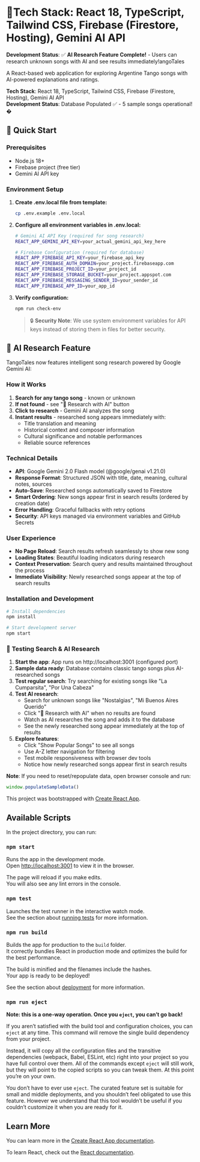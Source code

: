 # 🎵**Tech Stack**: React 18, TypeScript, Tailwind CSS, Firebase (Firestore, Hosting), Gemini AI API  
**Development Status**: ✅ **AI Research Feature Complete!** - Users can research unknown songs with AI and see results immediately!angoTales

A React-based web application for exploring Argentine Tango songs with AI-powered explanations and ratings.

**Tech Stack**: React 18, TypeScript, Tailwind CSS, Firebase (Firestore, Hosting), Gemini AI API  
**Development Status**: Database Populated ✅ - 5 sample songs operational! �

## 🚀 Quick Start

### Prerequisites
- Node.js 18+
- Firebase project (free tier)
- Gemini AI API key

### Environment Setup

1. **Create .env.local file from template:**
   ```bash
   cp .env.example .env.local
   ```

2. **Configure all environment variables in .env.local:**
   ```bash
   # Gemini AI API Key (required for song research)
   REACT_APP_GEMINI_API_KEY=your_actual_gemini_api_key_here
   
   # Firebase Configuration (required for database)
   REACT_APP_FIREBASE_API_KEY=your_firebase_api_key
   REACT_APP_FIREBASE_AUTH_DOMAIN=your_project.firebaseapp.com
   REACT_APP_FIREBASE_PROJECT_ID=your_project_id
   REACT_APP_FIREBASE_STORAGE_BUCKET=your_project.appspot.com
   REACT_APP_FIREBASE_MESSAGING_SENDER_ID=your_sender_id
   REACT_APP_FIREBASE_APP_ID=your_app_id
   ```

3. **Verify configuration:**
   ```bash
   npm run check-env
   ```

   > 🔒 **Security Note**: We use system environment variables for API keys instead of storing them in files for better security.

## 🤖 **AI Research Feature**

TangoTales now features intelligent song research powered by Google Gemini AI:

### **How it Works**
1. **Search for any tango song** - known or unknown
2. **If not found** - see "🤖 Research with AI" button
3. **Click to research** - Gemini AI analyzes the song
4. **Instant results** - researched song appears immediately with:
   - Title translation and meaning
   - Historical context and composer information
   - Cultural significance and notable performances
   - Reliable source references

### **Technical Details**
- **API**: Google Gemini 2.0 Flash model (@google/genai v1.21.0)
- **Response Format**: Structured JSON with title, date, meaning, cultural notes, sources
- **Auto-Save**: Researched songs automatically saved to Firestore
- **Smart Ordering**: New songs appear first in search results (ordered by creation date)
- **Error Handling**: Graceful fallbacks with retry options
- **Security**: API keys managed via environment variables and GitHub Secrets

### **User Experience**
- **No Page Reload**: Search results refresh seamlessly to show new song
- **Loading States**: Beautiful loading indicators during research
- **Context Preservation**: Search query and results maintained throughout the process
- **Immediate Visibility**: Newly researched songs appear at the top of search results

### Installation and Development

```bash
# Install dependencies
npm install

# Start development server
npm start
```

### 🧪 **Testing Search & AI Research**

1. **Start the app**: App runs on http://localhost:3001 (configured port)
2. **Sample data ready**: Database contains classic tango songs plus AI-researched songs
3. **Test regular search**: Try searching for existing songs like "La Cumparsita", "Por Una Cabeza"
4. **Test AI research**: 
   - Search for unknown songs like "Nostalgias", "Mi Buenos Aires Querido"
   - Click "🤖 Research with AI" when no results are found
   - Watch as AI researches the song and adds it to the database
   - See the newly researched song appear immediately at the top of results
5. **Explore features**: 
   - Click "Show Popular Songs" to see all songs
   - Use A-Z letter navigation for filtering
   - Test mobile responsiveness with browser dev tools
   - Notice how newly researched songs appear first in search results

**Note**: If you need to reset/repopulate data, open browser console and run:
```javascript
window.populateSampleData()
```

This project was bootstrapped with [Create React App](https://github.com/facebook/create-react-app).

## Available Scripts

In the project directory, you can run:

### `npm start`

Runs the app in the development mode.\
Open [http://localhost:3001](http://localhost:3001) to view it in the browser.

The page will reload if you make edits.\
You will also see any lint errors in the console.

### `npm test`

Launches the test runner in the interactive watch mode.\
See the section about [running tests](https://facebook.github.io/create-react-app/docs/running-tests) for more information.

### `npm run build`

Builds the app for production to the `build` folder.\
It correctly bundles React in production mode and optimizes the build for the best performance.

The build is minified and the filenames include the hashes.\
Your app is ready to be deployed!

See the section about [deployment](https://facebook.github.io/create-react-app/docs/deployment) for more information.

### `npm run eject`

**Note: this is a one-way operation. Once you `eject`, you can’t go back!**

If you aren’t satisfied with the build tool and configuration choices, you can `eject` at any time. This command will remove the single build dependency from your project.

Instead, it will copy all the configuration files and the transitive dependencies (webpack, Babel, ESLint, etc) right into your project so you have full control over them. All of the commands except `eject` will still work, but they will point to the copied scripts so you can tweak them. At this point you’re on your own.

You don’t have to ever use `eject`. The curated feature set is suitable for small and middle deployments, and you shouldn’t feel obligated to use this feature. However we understand that this tool wouldn’t be useful if you couldn’t customize it when you are ready for it.

## Learn More

You can learn more in the [Create React App documentation](https://facebook.github.io/create-react-app/docs/getting-started).

To learn React, check out the [React documentation](https://reactjs.org/).
